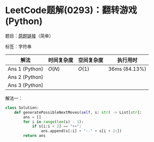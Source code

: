 # LeetCode题解(0293)：翻转游戏(Python)

题目：[原题链接](https://leetcode-cn.com/problems/flip-game/)（简单）

标签：字符串

| 解法           | 时间复杂度 | 空间复杂度 | 执行用时      |
| -------------- | ---------- | ---------- | ------------- |
| Ans 1 (Python) | $O(N)$     | $O(1)$     | 36ms (84.13%) |
| Ans 2 (Python) |            |            |               |
| Ans 3 (Python) |            |            |               |

解法一：

```python
class Solution:
    def generatePossibleNextMoves(self, s: str) -> List[str]:
        ans = []
        for i in range(len(s) - 1):
            if s[i:i + 2] == "++":
                ans.append(s[:i] + "--" + s[i + 2:])
        return ans
```